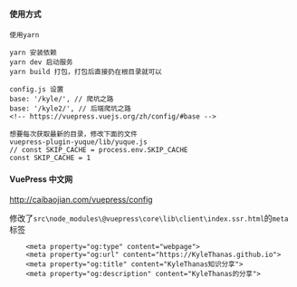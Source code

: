 #### 使用方式

```
使用yarn

yarn 安装依赖
yarn dev 启动服务
yarn build 打包，打包后直接扔在根目录就可以

config.js 设置
base: '/kyle/', // 爬坑之路
base: '/kyle2/', // 后端爬坑之路
<!-- https://vuepress.vuejs.org/zh/config/#base -->

想要每次获取最新的目录，修改下面的文件
vuepress-plugin-yuque/lib/yuque.js
// const SKIP_CACHE = process.env.SKIP_CACHE
const SKIP_CACHE = 1
```

#### VuePress 中文网

http://caibaojian.com/vuepress/config

修改了`src\node_modules\@vuepress\core\lib\client\index.ssr.html`的`meta`标签

```
    <meta property="og:type" content="webpage">
    <meta property="og:url" content="https://KyleThanas.github.io">
    <meta property="og:title" content="KyleThanas知识分享">
    <meta property="og:description" content="KyleThanas的分享">
```

<!-- ## yarn 安装包、升级包命令

```
npm install -g yarn
yarn install

yarn upgrade
yarn upgrade left-pad
yarn upgrade left-pad@^1.0.0
yarn upgrade left-pad grunt
yarn upgrade @angular
``` -->
